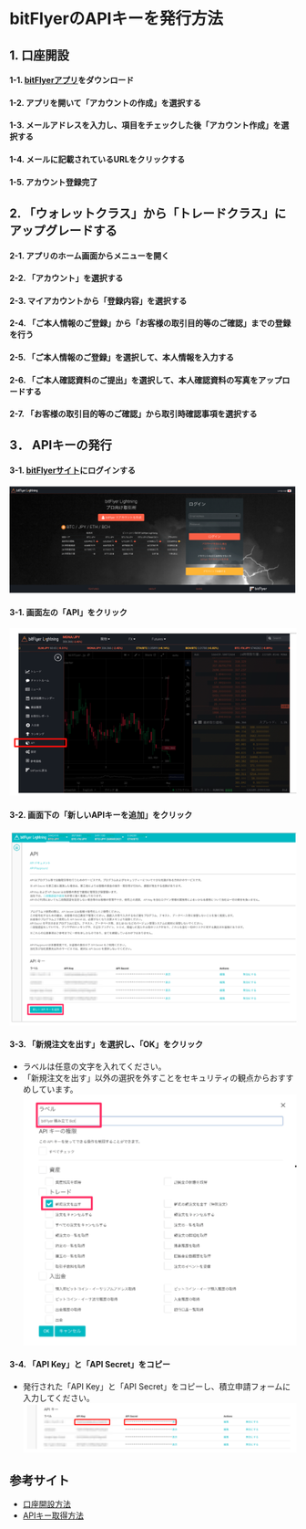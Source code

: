 # bitFlyerのAPIキーを発行方法

## 1. 口座開設

#### 1-1. [bitFlyerアプリ](https://bitflyer.com/invitation?id=zqfsp2kh&lang=en-JP)をダウンロード

#### 1-2. アプリを開いて「アカウントの作成」を選択する

#### 1-3. メールアドレスを入力し、項目をチェックした後「アカウント作成」を選択する

#### 1-4. メールに記載されているURLをクリックする

#### 1-5. アカウント登録完了

## 2. 「ウォレットクラス」から「トレードクラス」にアップグレードする

#### 2-1. アプリのホーム画面からメニューを開く

#### 2-2. 「アカウント」を選択する

#### 2-3. マイアカウントから「登録内容」を選択する

#### 2-4. 「ご本人情報のご登録」から「お客様の取引目的等のご確認」までの登録を行う

#### 2-5. 「ご本人情報のご登録」を選択して、本人情報を入力する

#### 2-6. 「ご本人確認資料のご提出」を選択して、本人確認資料の写真をアップロードする

#### 2-7. 「お客様の取引目的等のご確認」から取引時確認事項を選択する

## 3． APIキーの発行

#### 3-1. [bitFlyerサイト](https://lightning.bitflyer.jp)にログインする
![](../sd/01.png)

#### 3-1. 画面左の「API」をクリック
![](../sd/02.png)

#### 3-2. 画面下の「新しいAPIキーを追加」をクリック
![](../sd/03.png)

#### 3-3. 「新規注文を出す」を選択し、「OK」をクリック
- ラベルは任意の文字を入れてください。
- 「新規注文を出す」以外の選択を外すことをセキュリティの観点からおすすめしています。
![](../sd/04.png)

#### 3-4. 「API Key」と「API Secret」をコピー
- 発行された「API Key」と「API Secret」をコピーし、積立申請フォームに入力してください。
![](../sd/05.png)

## 参考サイト
 - [口座開設方法](https://news.mynavi.jp/cryptocurrency/bitflyer-account/)
 - [APIキー取得方法](https://support.me.moneyforward.com/hc/ja/articles/900003514806--bitFlyer-を連携する方法を教えてください)


